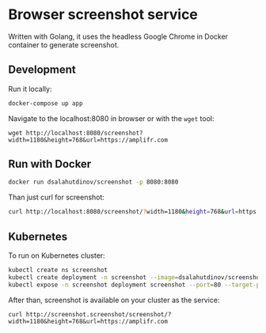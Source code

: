 # Browser screenshot service

Written with Golang, it uses the headless Google Chrome in Docker container to generate screenshot.

## Development

Run it locally: 
```sh
docker-compose up app
```

Navigate to the localhost:8080 in browser or with the `wget` tool:
```
wget http://localhost:8080/screenshot?width=1180&height=768&url=https://amplifr.com
```

## Run with Docker

```sh
docker run dsalahutdinov/screenshot -p 8080:8080
```

Than just curl for screenshot:

```sh
curl http://localhost:8080/screenshot/?width=1180&height=768&url=https://amplifr.com
```

## Kubernetes

To run on Kubernetes cluster:

```sh
kubectl create ns screenshot
kubectl create deployment -n screenshot --image=dsalahutdinov/screenshot screenshotkubectl create deployment -n screenshot --image=dsalahutdinov/screenshot screenshot
kubectl expose -n screenshot deployment screenshot --port=80 --target-port=8080
```

After than, screenshot is available on your cluster as the service:
```
curl http://screenshot.screenshot/screenshot/?width=1180&height=768&url=https://amplifr.com
```

